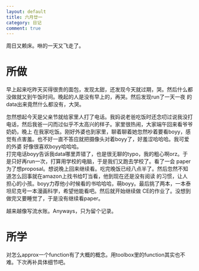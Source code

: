 ```yaml
---
layout: default
title: 六月廿一
category: 日记
comment: true
---
```


周日又赖床。咻的一天又飞走了。

# 所做
早上起来吃昨天买得很贵的面包，发现太甜，还发现今天就过期，哭。然后什么都没做就又到午饭时间。晚起的人是没有早上的，再哭。然后发现run了一天一夜
的data出来竟然什么都没有，大哭。     

忽然想起今天是父亲节就给家里人打了电话。我妈说老爸吃饭时还念叨过说我没打电话，然后我爸一闪而过似乎不太高兴的样子。家里很热闹，大家端午回来看爷爷奶奶，晚上
在我家吃饭。刚好外婆也到家里，聊着聊着她忽然吵着要看boyy，感觉有点害羞。也不好一直不答应就把摄像头对着boyy了，好羞涩哈哈哈。我可爱的外婆
好像很喜欢boyy哈哈哈。   
打完电话boyy告诉我data哪里弄错了，也是很无聊的typo，我的粗心啊orz。于是只好再run一次，打算用学校的电脑，于是我们又跑去学校了。看了一会
paper为了想proposal。想说晚上回来继续看。吃完晚饭已经八点半了。然后忽然不知道怎么回事就在amazon上找书给叮当看，他到现在还是没有阅读
的习惯，让人担心的小孩。boyy力荐他小时候看的书哈哈哈，萌boyy。最后挑了两本，一本泰坦尼克号一本漫画科学，希望他能看吧。然后就开始继续做
CE的作业了。没想到做完又要睡觉了，于是没有继续看paper。   

越来越像写流水账。Anyways，只为留个记录。

# 所学
对怎么approx一个function有了大概的概念。用toolbox里的function其实也不难。下次再补具体细节吧。

